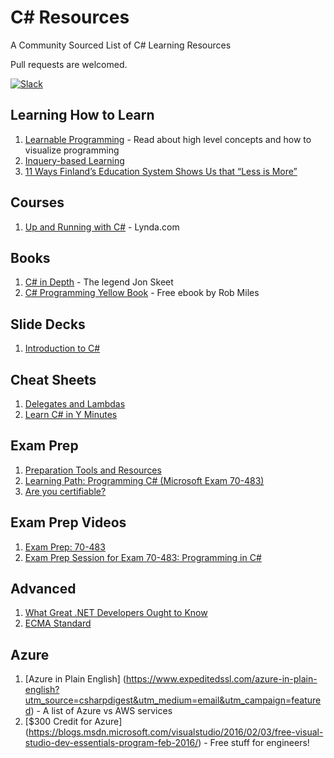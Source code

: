 # C# Resources
A Community Sourced List of C# Learning Resources

Pull requests are welcomed.

[![Slack](https://maxcdn.icons8.com/Color/PNG/48/Mobile/slack-48.png)](http://nymicrosoft.azurewebsites.net)

## Learning How to Learn

1. [Learnable Programming](http://worrydream.com/LearnableProgramming/) - Read about high level concepts and how to visualize programming
2. [Inquery-based Learning](https://elearningindustry.com/inquiry-based-learning-model)
3. [11 Ways Finland’s Education System Shows Us that “Less is More”](https://fillingmymap.com/2015/04/15/11-ways-finlands-education-system-shows-us-that-less-is-more/)

## Courses

1. [Up and Running with C#](https://www.lynda.com/C-tutorials/Up-Running-C/164452-2.html) - Lynda.com

## Books

1. [C# in Depth](http://amzn.to/2kyL8XU) - The legend Jon Skeet
2. [C# Programming Yellow Book](http://www.csharpcourse.com) - Free ebook by Rob Miles

## Slide Decks

1. [Introduction to C#](https://www.ecma-international.org/activities/Languages/Introduction%20to%20Csharp.ppt)

## Cheat Sheets

1. [Delegates and Lambdas](https://github.com/lukewickstead/DOT-NET-on-Linux/blob/master/CheatSheets/DelegatesToLambda.cs)
2. [Learn C# in Y Minutes](https://learnxinyminutes.com/docs/csharp/)

## Exam Prep

1. [Preparation Tools and Resources](https://borntolearn.mslearn.net/certification/p/wiki?es=storeAppC&ec=483)
2. [Learning Path: Programming C# (Microsoft Exam 70-483)](https://www.pluralsight.com/blog/software-development/learning-path-c-microsoft-exam-70-483)
3. [Are you certifiable?](https://www.microsoft.com/click/areyoucertifiable/)

## Exam Prep Videos

1. [Exam Prep: 70-483](https://www.youtube.com/watch?v=Ii6ucNLdtC4)
2. [Exam Prep Session for Exam 70-483: Programming in C#](https://channel9.msdn.com/Events/Ignite/2015/BRK3900)

## Advanced

1. [What Great .NET Developers Ought to Know](http://www.hanselman.com/blog/WhatGreatNETDevelopersOughtToKnowMoreNETInterviewQuestions.aspx)
2. [ECMA Standard](http://www.ecma-international.org/publications/standards/Ecma-334.htm)

## Azure

1. [Azure in Plain English] (https://www.expeditedssl.com/azure-in-plain-english?utm_source=csharpdigest&utm_medium=email&utm_campaign=featured) - A list of Azure vs AWS services
2. [$300 Credit for Azure] (https://blogs.msdn.microsoft.com/visualstudio/2016/02/03/free-visual-studio-dev-essentials-program-feb-2016/) - Free stuff for engineers!

